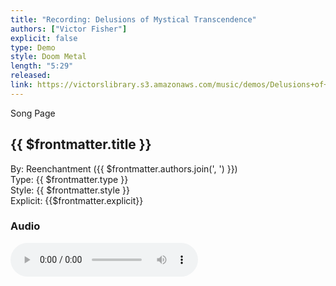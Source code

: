 ```yaml
---
title: "Recording: Delusions of Mystical Transcendence"
authors: ["Victor Fisher"]
explicit: false
type: Demo  
style: Doom Metal
length: "5:29"
released:
link: https://victorslibrary.s3.amazonaws.com/music/demos/Delusions+of+Mystical+Transcendence.mp3
---
```


<g-link to="/32">Song Page</g-link>

## {{ $frontmatter.title }}

By: <g-link to="/16">Reenchantment</g-link> ({{ $frontmatter.authors.join(', ') }})  
Type: {{ $frontmatter.type }}  
Style: {{ $frontmatter.style }}  
Explicit: {{$frontmatter.explicit}}

### Audio

<audio controls controlsList="nodownload">
  <source :src="$frontmatter.link" type="audio/mpeg">
Your browser does not support the audio element.
</audio>

